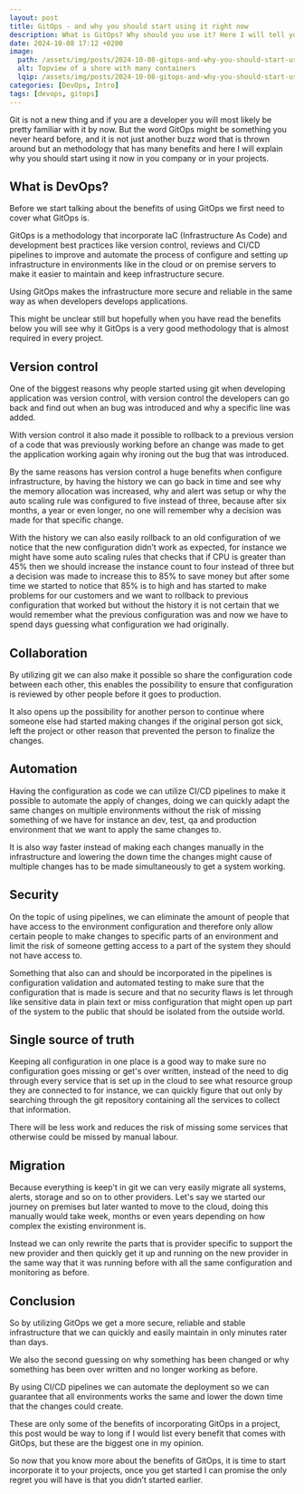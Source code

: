 ```yaml
---
layout: post
title: GitOps - and why you should start using it right now
description: What is GitOps? Why should you use it? Here I will tell you why GitOps is extremely valuable for your project and your company.
date: 2024-10-08 17:12 +0200
image:
  path: /assets/img/posts/2024-10-08-gitops-and-why-you-should-start-using-it-right-now/igor-omilaev-gVQLAbGVB6Q-unsplash.webp
  alt: Topview of a shore with many containers
  lqip: /assets/img/posts/2024-10-08-gitops-and-why-you-should-start-using-it-right-now/igor-omilaev-gVQLAbGVB6Q-unsplash_lqip.webp
categories: [DevOps, Intro]
tags: [devops, gitops]
---
```

Git is not a new thing and if you are a developer you will most likely be pretty familiar with it by now. But the word GitOps might be something you never heard before, and it is not just another buzz word that is thrown around but an methodology that has many benefits and here I will explain why you should start using it now in you company or in your projects.

## What is DevOps?

Before we start talking about the benefits of using GitOps we first need to cover what GitOps is.

GitOps is a methodology that incorporate IaC (Infrastructure As Code) and development best practices like version control, reviews and CI/CD pipelines to improve and automate the process of configure and setting up infrastructure in environments like in the cloud or on premise servers to make it easier to maintain and keep infrastructure secure.

Using GitOps makes the infrastructure more secure and reliable in the same way as when developers develops applications.

This might be unclear still but hopefully when you have read the benefits below you will see why it GitOps is a very good methodology that is almost required in every project.

## Version control

One of the biggest reasons why people started using git when developing application was version control, with version control the developers can go back and find out when an bug was introduced and why a specific line was added.

With version control it also made it possible to rollback to a previous version of a code that was previously working before an change was made to get the application working again why ironing out the bug that was introduced.

By the same reasons has version control a huge benefits when configure infrastructure, by having the history we can go back in time and see why the memory allocation was increased, why and alert was setup or why the auto scaling rule was configured to five instead of three, because after six months, a year or even longer, no one will remember why a decision was made for that specific change.

With the history we can also easily rollback to an old configuration of we notice that the new configuration didn’t work as expected, for instance we might have some auto scaling rules that checks that if CPU is greater than 45% then we should increase the instance count to four instead of three but a decision was made to increase this to 85% to save money but after some time we started to notice that 85% is to high and has started to make problems for our customers and we want to rollback to previous configuration that worked but without the history it is not certain that we would remember what the previous configuration was and now we have to spend days guessing what configuration we had originally.

## Collaboration

By utilizing git we can also make it possible so share the configuration code between each other, this enables the possibility to ensure that configuration is reviewed by other people before it goes to production.

It also opens up the possibility for another person to continue where someone else had started making changes if the original person got sick, left the project or other reason that prevented the person to finalize the changes.

## Automation

Having the configuration as code we can utilize CI/CD pipelines to make it possible to automate the apply of changes, doing we can quickly adapt the same changes on multiple environments without the risk of missing something of we have for instance an dev, test, qa and production environment that we want to apply the same changes to.

It is also way faster instead of making each changes manually in the infrastructure and lowering the down time the changes might cause of multiple changes has to be made simultaneously to get a system working.

## Security

On the topic of using pipelines, we can eliminate the amount of people that have access to the environment configuration and therefore only allow certain people to make changes to specific parts of an environment and limit the risk of someone getting access to a part of the system they should not have access to.

Something that also can and should be incorporated in the pipelines is configuration validation and automated testing to make sure that the configuration that is made is secure and that no security flaws is let through like sensitive data in plain text or miss configuration that might open up part of the system to the public that should be isolated from the outside world.

## Single source of truth

Keeping all configuration in one place is a good way to make sure no configuration goes missing or get's over written, instead of the need to dig through every service that is set up in the cloud to see what resource group they are connected to for instance, we can quickly figure that out only by searching through the git repository containing all the services to collect that information.

There will be less work and reduces the risk of missing some services that otherwise could be missed by manual labour.

## Migration

Because everything is keep't in git we can very easily migrate all systems, alerts, storage and so on to other providers. Let's say we started our journey on premises but later wanted to move to the cloud, doing this manually would take week, months or even years depending on how complex the existing environment is.

Instead we can only rewrite the parts that is provider specific to support the new provider and then quickly get it up and running on the new provider in the same way that it was running before with all the same configuration and monitoring as before.

## Conclusion

So by utilizing GitOps we get a more secure, reliable and stable infrastructure that we can quickly and easily maintain in only minutes rater than days.

We also the second guessing on why something has been changed or why something has been over written and no longer working as before.

By using CI/CD pipelines we can automate the deployment so we can guarantee that all environments works the same and lower the down time that the changes could create.

These are only some of the benefits of incorporating GitOps in a project, this post would be way to long if I would list every benefit that comes with GitOps, but these are the biggest one in my opinion.

So now that you know more about the benefits of GitOps, it is time to start incorporate it to your projects, once you get started I can promise the only regret you will have is that you didn’t started earlier.